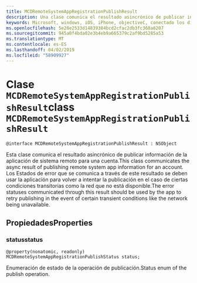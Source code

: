 ```yaml
---
title: MCDRemoteSystemAppRegistrationPublishResult
description: Una clase comunica el resultado asincrónico de publicar información de la aplicación de sistema remoto para una cuenta.
keywords: Microsoft, windows, iOS, iPhone, objectiveC, conectado los dispositivos, proyecto Roma
ms.openlocfilehash: 5e28e2533d14839384bcd2cfac2db3fc368a6207
ms.sourcegitcommit: 945a0f4bda02e3b4eb9a665379c2af9bd5285a53
ms.translationtype: MT
ms.contentlocale: es-ES
ms.lasthandoff: 04/02/2019
ms.locfileid: "58909927"
---
```

# <a name="class-mcdremotesystemappregistrationpublishresult"></a><span data-ttu-id="cc6cb-104">Clase `MCDRemoteSystemAppRegistrationPublishResult`</span><span class="sxs-lookup"><span data-stu-id="cc6cb-104">class `MCDRemoteSystemAppRegistrationPublishResult`</span></span> 

```
@interface MCDRemoteSystemAppRegistrationPublishResult : NSObject
```  

<span data-ttu-id="cc6cb-105">Esta clase comunica el resultado asincrónico de publicar información de la aplicación de sistema remoto para una cuenta.</span><span class="sxs-lookup"><span data-stu-id="cc6cb-105">This class communicates the async result of publishing remote system app information for an account.</span></span> <span data-ttu-id="cc6cb-106">Los Estados de error que se comunica a través de este resultado se deben usar la aplicación para volver a intentar la publicación en el caso de ciertas condiciones transitorias como la red que no está disponible.</span><span class="sxs-lookup"><span data-stu-id="cc6cb-106">The error statuses communicated through this result should be used by the app to retry publishing in the event of certain transient conditions like the network being unavailable.</span></span>

## <a name="properties"></a><span data-ttu-id="cc6cb-107">Propiedades</span><span class="sxs-lookup"><span data-stu-id="cc6cb-107">Properties</span></span>

### <a name="status"></a><span data-ttu-id="cc6cb-108">status</span><span class="sxs-lookup"><span data-stu-id="cc6cb-108">status</span></span>
`@property(nonatomic, readonly) MCDRemoteSystemAppRegistrationPublishStatus status;`

<span data-ttu-id="cc6cb-109">Enumeración de estado de la operación de publicación.</span><span class="sxs-lookup"><span data-stu-id="cc6cb-109">Status enum of the publish operation.</span></span>